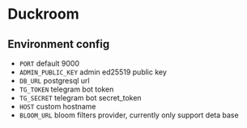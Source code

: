 # Duckroom

## Environment config

- `PORT` default 9000
- `ADMIN_PUBLIC_KEY` admin ed25519 public key
- `DB_URL` postgresql url
- `TG_TOKEN` telegram bot token
- `TG_SECRET` telegram bot secret_token
- `HOST` custom hostname
- `BLOOM_URL` bloom filters provider, currently only support deta base
